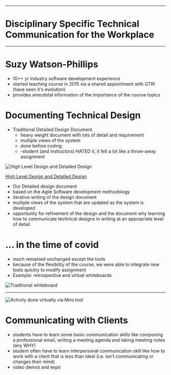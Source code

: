 ----

# Disciplinary Specific Technical Communication for the Workplace

----
# Suzy Watson-Phillips
- 10++ yr industry software development experience
- started teaching course in 2015 via a shared appointment with GTRI (have seen it's evolution)
- provides anecdotal information of the importance of the course topics

# Documenting Technical Design
- Traditional Detailed Design Document
  - heavy weight document with lots of detail and requirement
  - multiple views of the system
  - done before coding
  - -student (and instructors) HATED it, it felt a lot like a throw-away assignment

![High Level Design and Detailed Design](https://connected-corridors.berkeley.edu/sites/default/files/styles/panopoly_image_original/public/semp_design_doc.png)

[High Level Design and Detailed Design](https://connected-corridors.berkeley.edu/guiding-project-systems-engineering-process/developing-system/icm-system-architecture-and-design)
 - Our Detailed design document
  - based on the Agile Software development methodology
  - iterative writing of the design document
  - multiple views of the system that are updated as the system is developed
  - opportunity for refinement of the design and the document why learning how to communicate technical designs in writing at an appropriate level of detail
 # ... in the time of covid
 - much remained unchanged except the tools
 - because of the flexibility of the course, we were able to integrate new tools quickly to modify assignment
 - Example: retrospective and virtual whiteboards

 ![Traditional whiteboard](https://user-images.githubusercontent.com/49889272/139340956-6584f713-c761-4598-aca1-1cd64a8cfeb7.png)

 ---

![Activity done virtually via Miro tool](https://user-images.githubusercontent.com/49889272/139341158-a8ff5d93-0605-4d41-8e99-ce224fab11fd.png)

# Communicating with Clients
- students have to learn some basic communication skills like composing a professional email, writing a meeting agenda and taking meeting notes (any WHY)
- student often have to learn interpersonal communication skill like how to work with a client that is less than ideal (i.e. isn't communicating or changes their mind)
- video demos and expo
